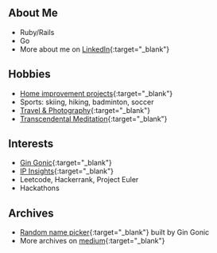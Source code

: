 ## About Me
- Ruby/Rails
- Go
- More about me on [LinkedIn](https://www.linkedin.com/in/kurounseung){:target="_blank"}

## Hobbies
- [Home improvement projects](https://www.youtube.com/watch?v=O2_jIPMfDfA){:target="_blank"}
- Sports: skiing, hiking, badminton, soccer
- [Travel & Photography](https://www.instagram.com/kuroun/){:target="_blank"}
- [Transcendental Meditation](https://www.tm.org/){:target="_blank"}

## Interests
- [Gin Gonic](https://gin-gonic.com/){:target="_blank"}
- [IP Insights](https://docs.aws.amazon.com/sagemaker/latest/dg/ip-insights.html){:target="_blank"}
- Leetcode, Hackerrank, Project Euler
- Hackathons

## Archives 
- [Random name picker](http://names-service.pololibro.com/names/rolling-dice){:target="_blank"} built by Gin Gonic
- More archives on [medium](https://medium.com/@kuroun_seung){:target="_blank"}


